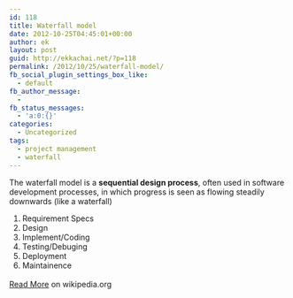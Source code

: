 ```yaml
---
id: 118
title: Waterfall model
date: 2012-10-25T04:45:01+00:00
author: ek
layout: post
guid: http://ekkachai.net/?p=118
permalink: /2012/10/25/waterfall-model/
fb_social_plugin_settings_box_like:
  - default
fb_author_message:
  - 
fb_status_messages:
  - 'a:0:{}'
categories:
  - Uncategorized
tags:
  - project management
  - waterfall
---
```

The waterfall model is a **sequential design process**, often used in software development processes, in which progress is seen as flowing steadily downwards (like a waterfall)

  1. Requirement Specs
  2. Design
  3. Implement/Coding
  4. Testing/Debuging
  5. Deployment
  6. Maintainence

<span style="line-height: 24px;"><a href="http://en.wikipedia.org/wiki/Waterfall_model" target="_blank">Read More</a> on wikipedia.org</span>